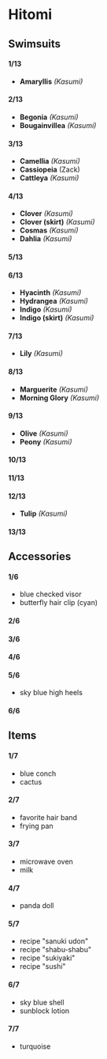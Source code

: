 # Hitomi

## Swimsuits

#### 1/13
- **Amaryllis** *(Kasumi)*

#### 2/13
- **Begonia** *(Kasumi)*
- **Bougainvillea** *(Kasumi)*

#### 3/13
- **Camellia** *(Kasumi)*
- **Cassiopeia** (Zack)
- **Cattleya** *(Kasumi)*

#### 4/13
- **Clover** *(Kasumi)*
- **Clover (skirt)** *(Kasumi)*
- **Cosmas** *(Kasumi)*
- **Dahlia** *(Kasumi)*

#### 5/13

#### 6/13
- **Hyacinth** *(Kasumi)*
- **Hydrangea** *(Kasumi)*
- **Indigo** *(Kasumi)*
- **Indigo (skirt)** *(Kasumi)*

#### 7/13
- **Lily** *(Kasumi)*

#### 8/13
- **Marguerite** *(Kasumi)*
- **Morning Glory** *(Kasumi)*

#### 9/13
- **Olive** *(Kasumi)*
- **Peony** *(Kasumi)*

#### 10/13

#### 11/13

#### 12/13
- **Tulip** *(Kasumi)*

#### 13/13

## Accessories

#### 1/6
- blue checked visor
- butterfly hair clip (cyan)

#### 2/6

#### 3/6

#### 4/6

#### 5/6
- sky blue high heels

#### 6/6

## Items

#### 1/7
- blue conch
- cactus

#### 2/7
- favorite hair band
- frying pan

#### 3/7
- microwave oven
- milk

#### 4/7
- panda doll

#### 5/7
- recipe "sanuki udon"
- recipe "shabu-shabu"
- recipe "sukiyaki"
- recipe "sushi"

#### 6/7
- sky blue shell
- sunblock lotion

#### 7/7
- turquoise
